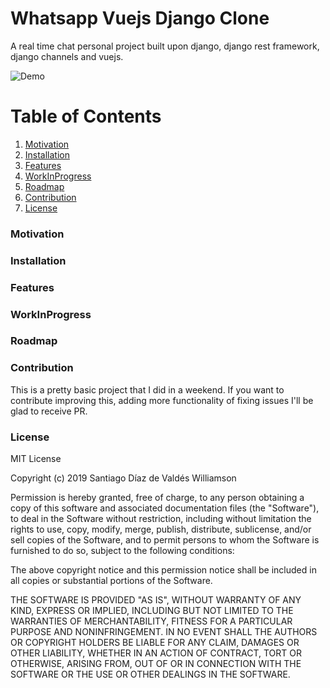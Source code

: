 # Whatsapp Vuejs Django Clone

A real time chat personal project built upon django, django rest framework, django channels and vuejs.

![Demo](https://github.com/stgoddv/django-channels-tutorial/blob/develop/demo/demo.gif?raw=true)

# Table of Contents

1. [Motivation](#motivation)
2. [Installation](#installation)
3. [Features](#features)
4. [WorkInProgress](#workinprogress)
4. [Roadmap](#roadmap)
5. [Contribution](#contribution)
6. [License](#license)

### Motivation


### Installation


### Features


### WorkInProgress


### Roadmap


### Contribution

This is a pretty basic project that I did in a weekend. If you want to contribute improving this, adding more functionality of fixing issues I'll be glad to receive PR.

### License

MIT License

Copyright (c) 2019 Santiago Díaz de Valdés Williamson

Permission is hereby granted, free of charge, to any person obtaining a copy
of this software and associated documentation files (the "Software"), to deal
in the Software without restriction, including without limitation the rights
to use, copy, modify, merge, publish, distribute, sublicense, and/or sell
copies of the Software, and to permit persons to whom the Software is
furnished to do so, subject to the following conditions:

The above copyright notice and this permission notice shall be included in all
copies or substantial portions of the Software.

THE SOFTWARE IS PROVIDED "AS IS", WITHOUT WARRANTY OF ANY KIND, EXPRESS OR
IMPLIED, INCLUDING BUT NOT LIMITED TO THE WARRANTIES OF MERCHANTABILITY,
FITNESS FOR A PARTICULAR PURPOSE AND NONINFRINGEMENT. IN NO EVENT SHALL THE
AUTHORS OR COPYRIGHT HOLDERS BE LIABLE FOR ANY CLAIM, DAMAGES OR OTHER
LIABILITY, WHETHER IN AN ACTION OF CONTRACT, TORT OR OTHERWISE, ARISING FROM,
OUT OF OR IN CONNECTION WITH THE SOFTWARE OR THE USE OR OTHER DEALINGS IN THE
SOFTWARE.
